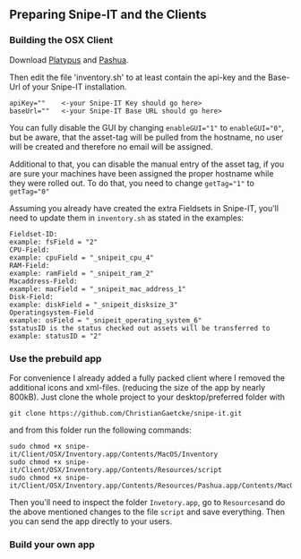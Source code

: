 


## Preparing Snipe-IT and the Clients

### Building the OSX Client



Download [Platypus](https://github.com/sveinbjornt/Platypus) and [Pashua](https://github.com/BlueM/Pashua). 


Then edit the file 'inventory.sh' to at least contain the api-key and the Base-Url of your Snipe-IT installation.
```
apiKey=""    <-your Snipe-IT Key should go here>
baseUrl=""   <-your Snipe-IT Base URL should go here>
```

You can fully disable the GUI by changing `enableGUI="1"` to `enableGUI="0"`, but be aware, that the asset-tag will be pulled from the hostname, no user will be created and therefore no email will be assigned.

Additional to that, you can disable the manual entry of the asset tag, if you are sure your machines have been assigned the proper hostname while they were rolled out. To do that, you need to change `getTag="1"` to `getTag="0"`

Assuming you already have created the extra Fieldsets in Snipe-IT, you'll need to update them in `inventory.sh` as stated in the examples:

```
Fieldset-ID:																		
example: fsField = "2"															
CPU-Field:
example: cpuField = "_snipeit_cpu_4"
RAM-Field:
example: ramField = "_snipeit_ram_2"
Macaddress-Field:
example: macField = "_snipeit_mac_address_1"
Disk-Field:		
example: diskField = "_snipeit_disksize_3"
Operatingsystem-Field
example: osField = "_snipeit_operating_system_6"
$statusID is the status checked out assets will be transferred to
example: statusID = "2"
```

### Use the prebuild app

For convenience I already added a fully packed client where I removed the additional icons and xml-files. (reducing the size of the app by nearly 800kB).
Just clone the whole project to your desktop/preferred folder with 
```
git clone https://github.com/ChristianGaetcke/snipe-it.git
```
and from this folder run the following commands:
```
sudo chmod +x snipe-it/Client/OSX/Inventory.app/Contents/MacOS/Inventory
sudo chmod +x snipe-it/Client/OSX/Inventory.app/Contents/Resources/script
sudo chmod +x snipe-it/Client/OSX/Inventory.app/Contents/Resources/Pashua.app/Contents/MacOS/Pashua
```

Then you'll need to inspect the folder `Invetory.app`, go to `Resources`and do the above mentioned changes to the file `script` and save everything. Then you can send the app directly to your users. 

### Build your own app

